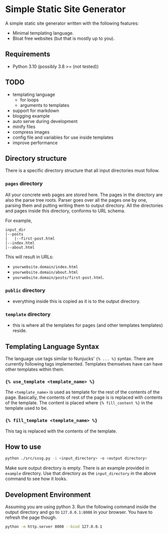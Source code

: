 # Simple Static Site Generator

A simple static site generator written with the following features:
- Minimal templating language.
- Bloat free websites (but that is mostly up to you).

## Requirements

- Python 3.10 (possibly 3.8 >= (not tested))

## TODO

- templating language
    - for loops
    - arguments to templates
- support for markdown
- blogging example
- auto serve during development
- minify files
- compress images
- config file and variables for use inside templates
- improve performance

## Directory structure

There is a specific directory structure that all input directories must follow.

### `pages` directory

All your concrete web pages are stored here. The pages in the directory are also the parse tree roots. Parser goes over all the pages one by one, parsing them and putting writing them to output directory. All the directories and pages inside this directory, conforms to URL schema.

For example,
``` text
input_dir
|--posts
|   |--first-post.html
|--index.html
|--about.html
```

This will result in URLs:
- `yourwebsite.domain/index.html`
- `yourwebsite.domain/about.html`
- `yourwebsite.domain/posts/first-post.html`.

### `public` directory

- everything inside this is copied as it is to the output directory.

### `template` directory

- this is where all the templates for pages (and other templates templates) reside.

## Templating Language Syntax

The language use tags similar to Nunjucks' `{% ... %}` syntax. There are currently following tags implemented. Templates themselves have can have other templates within them.

### `{% use_template <template_name> %}`

The `<template_name>` is used as template for the rest of the contents of the page. Basically, the contents of rest of the page is is replaced with contents of the template. The content is placed where `{% fill_content %}` in the template used to be.

### `{% fill_template <template_name> %}`

This tag is replaced with the contents of the template.

## How to use

```bash
python ./src/sssg.py -i <input_directory> -o <output directory>
```

Make sure output directory is empty. There is an example provided in `example` directory. Use that directory as the `input_directory` in the above command to see how it looks.

## Development Environment

Assuming you are using python 3. Run the following command inside the output directory and go to `127.0.0.1:8000` in your browser. You have to refresh the page though.

```bash
python -m http.server 8000 --bind 127.0.0.1
```
